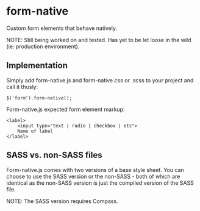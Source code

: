 form-native
===========

Custom form elements that behave natively.

NOTE: Still being worked on and tested. Has yet to be let loose in the wild (ie: production environment).


Implementation
--------------

Simply add form-native.js and form-native.css or .scss to your project and call it thusly:

    $('form').form-native();


Form-native.js expected form element markup:

	<label>
		<input type="text | radio | checkbox | etc">
		Name of label
	</label>


SASS vs. non-SASS files
-----------------------

Form-native.js comes with two versions of a base style sheet. You can choose to use the SASS version or the non-SASS - both of which are identical
as the non-SASS version is just the compiled version of the SASS file.

NOTE: The SASS version requires Compass.